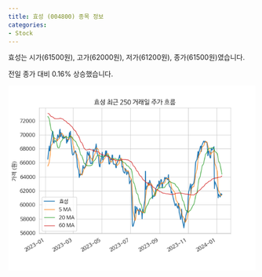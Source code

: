 ```yaml
---
title: 효성 (004800) 종목 정보
categories:
- Stock
---
```


효성는 시가(61500원), 고가(62000원), 저가(61200원), 종가(61500원)였습니다.

전일 종가 대비 0.16% 상승했습니다.

<!-- more -->

![004800](/assets/stock_images/004800.png)